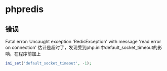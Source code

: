 # phpredis

## 错误
Fatal error: Uncaught exception 'RedisException' with message 'read error on connection'
估计是超时了，发现受到php.ini中default_socket_timeout的影响，在程序前加上
```php
ini_set('default_socket_timeout', -1);
```
